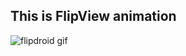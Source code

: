 ## This is FlipView animation

![flipdroid gif](https://user-images.githubusercontent.com/33056625/34734948-aa4a9cc4-f593-11e7-983a-17400eb70cd8.gif)
